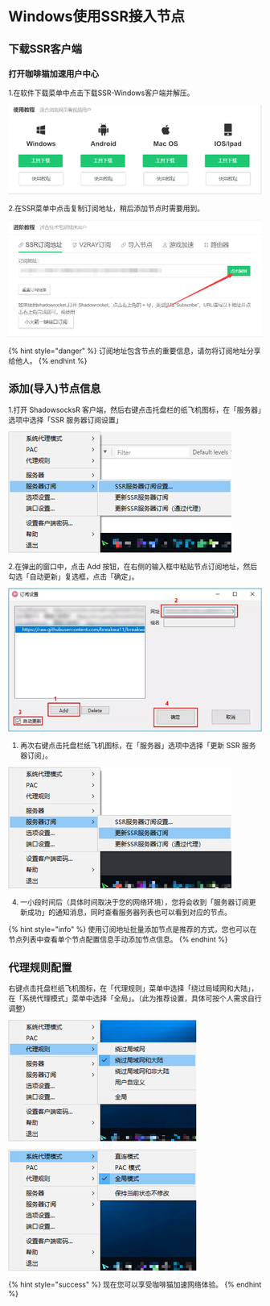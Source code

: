 # Windows使用SSR接入节点

## 下载SSR客户端

### **打开咖啡猫加速用户中心**

1.在软件下载菜单中点击下载SSR-Windows客户端并解压。

![](../.gitbook/assets/tim-jie-tu-20190406150839.png)

2.在SSR菜单中点击复制订阅地址，稍后添加节点时需要用到。

![](../.gitbook/assets/tim-jie-tu-20190406151112.png)

{% hint style="danger" %}
订阅地址包含节点的重要信息，请勿将订阅地址分享给他人。
{% endhint %}

## 添加\(导入\)节点信息

1.打开 ShadowsocksR 客户端，然后右键点击托盘栏的纸飞机图标，在「服务器」选项中选择「SSR 服务器订阅设置」

![](../.gitbook/assets/assets_-lnbqsuqdzrov0agmo5p_-lnbylwwsx7s99uahkji_-lnbxi-cc3t_28lncquc_win-1.png)

2.在弹出的窗口中，点击 Add 按钮，在右侧的输入框中粘贴节点订阅地址，然后勾选「自动更新」复选框，点击「确定」。

![](../.gitbook/assets/assets_-lnbqsuqdzrov0agmo5p_-lnbylwwsx7s99uahkji_-lnbxrtyngbkq9cu1bui_win-3.png)

1. 再次右键点击托盘栏纸飞机图标，在「服务器」选项中选择「更新 SSR 服务器订阅」。

![](../.gitbook/assets/assets_-lnbqsuqdzrov0agmo5p_-lnbylwwsx7s99uahkji_-lnbyalx2flfenzkffnc_win-4.png)

4. 一小段时间后（具体时间取决于您的网络环境），您将会收到「服务器订阅更新成功」的通知消息，同时查看服务器列表也可以看到对应的节点。

{% hint style="info" %}
使用订阅地址批量添加节点是推荐的方式，您也可以在节点列表中查看单个节点配置信息手动添加节点信息。
{% endhint %}

## 代理规则配置

右键点击托盘栏纸飞机图标，在「代理规则」菜单中选择「绕过局域网和大陆」，在「系统代理模式」菜单中选择「全局」。（此为推荐设置，具体可按个人需求自行调整）

![](../.gitbook/assets/assets_-lnbqsuqdzrov0agmo5p_-lnbyjgcg89spflwy0qr_-lnbzhiwklkjyw-br5ee_win2.png)

![](../.gitbook/assets/assets_-lnbqsuqdzrov0agmo5p_-lnbyjgcg89spflwy0qr_-lnbzzrtoiuxav5vjzsx_win3%20%282%29.png)

{% hint style="success" %}
现在您可以享受咖啡猫加速网络体验。
{% endhint %}

